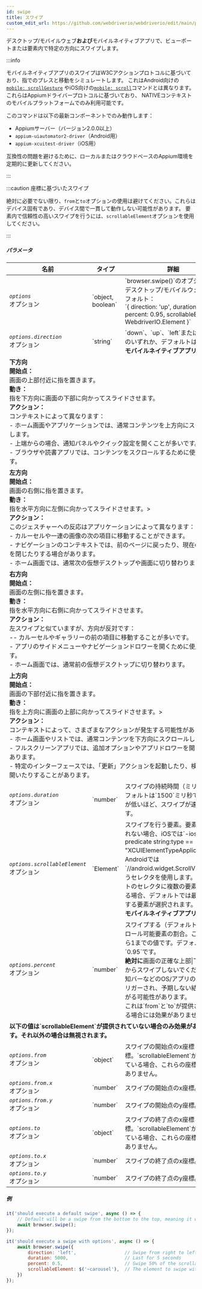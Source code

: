 ```yaml
---
id: swipe
title: スワイプ
custom_edit_url: https://github.com/webdriverio/webdriverio/edit/main/packages/webdriverio/src/commands/mobile/swipe.ts
---
```


デスクトップ/モバイルウェブ<strong>および</strong>モバイルネイティブアプリで、ビューポートまたは要素内で特定の方向にスワイプします。

:::info

モバイルネイティブアプリのスワイプはW3Cアクションプロトコルに基づいており、指でのプレスと移動をシミュレートします。
これはAndroid向けの[`mobile: scrollGesture`](https://github.com/appium/appium-uiautomator2-driver/blob/master/docs/android-mobile-gestures.md#mobile-scrollgesture)
やiOS向けの[`mobile: scroll`](https://appium.github.io/appium-xcuitest-driver/latest/reference/execute-methods/#mobile-scroll)コマンドとは異なります。これらはAppiumドライバープロトコルに基づいており、
NATIVEコンテキストのモバイルプラットフォームでのみ利用可能です。

このコマンドは以下の最新コンポーネントでのみ動作します：
 - Appiumサーバー（バージョン2.0.0以上）
 - `appium-uiautomator2-driver`（Android用）
 - `appium-xcuitest-driver`（iOS用）

互換性の問題を避けるために、ローカルまたはクラウドベースのAppium環境を定期的に更新してください。

:::

:::caution 座標に基づいたスワイプ

絶対に必要でない限り、`from`と`to`オプションの使用は避けてください。これらはデバイス固有であり、デバイス間で一貫して動作しない可能性があります。
要素内で信頼性の高いスワイプを行うには、`scrollableElement`オプションを使用してください。

:::

##### パラメータ

<table>
  <thead>
    <tr>
      <th>名前</th><th>タイプ</th><th>詳細</th>
    </tr>
  </thead>
  <tbody>
    <tr>
      <td><code><var>options</var></code><br /><span className="label labelWarning">オプション</span></td>
      <td>`object, boolean`</td>
      <td>`browser.swipe()`のオプション。デスクトップ/モバイルウェブのデフォルト：<br/> `{ direction: 'up', duration: 1500, percent: 0.95, scrollableElement: WebdriverIO.Element }`</td>
    </tr>
    <tr>
      <td><code><var>options.direction</var></code><br /><span className="label labelWarning">オプション</span></td>
      <td>`string`</td>
      <td>`down`、`up`、`left`または`right`のいずれか、デフォルトは`up`。<br /><strong>モバイルネイティブアプリのみ</strong></td>
    </tr>
    <tr>
                      <td colspan="3"><strong>下方向</strong><br /><strong>開始点：</strong><br/>画面の上部付近に指を置きます。<br/><strong>動き：</strong><br/>指を下方向に画面の下部に向かってスライドさせます。<br/><strong>アクション：</strong><br/>コンテキストによって異なります：<br />- ホーム画面やアプリケーションでは、通常コンテンツを上方向にスクロールします。<br />- 上端からの場合、通知パネルやクイック設定を開くことが多いです。<br />- ブラウザや読書アプリでは、コンテンツをスクロールするために使用できます。</td>
            </tr>
    <tr>
                      <td colspan="3"><strong>左方向</strong><br /><strong>開始点：</strong><br/>画面の右側に指を置きます。<br/><strong>動き：</strong><br/>指を水平方向に左側に向かってスライドさせます。><br/><strong>アクション：</strong><br/>このジェスチャーへの反応はアプリケーションによって異なります：<br />- カルーセルや一連の画像の次の項目に移動することができます。<br />- ナビゲーションのコンテキストでは、前のページに戻ったり、現在のビューを閉じたりする場合があります。<br />- ホーム画面では、通常次の仮想デスクトップや画面に切り替わります。</td>
            </tr>
    <tr>
                      <td colspan="3"><strong>右方向</strong><br /><strong>開始点：</strong><br/>画面の左側に指を置きます。<br/><strong>動き：</strong><br/>指を水平方向に右側に向かってスライドさせます。<br/><strong>アクション：</strong><br/>左スワイプと似ていますが、方向が反対です：<br />-- カルーセルやギャラリーの前の項目に移動することが多いです。<br />- アプリのサイドメニューやナビゲーションドロワーを開くために使用できます。<br />- ホーム画面では、通常前の仮想デスクトップに切り替わります。</td>
            </tr>
    <tr>
                      <td colspan="3"><strong>上方向</strong><br /><strong>開始点：</strong><br/>画面の下部付近に指を置きます。<br/><strong>動き：</strong><br/>指を上方向に画面の上部に向かってスライドさせます。><br/><strong>アクション：</strong><br/>コンテキストによって、さまざまなアクションが発生する可能性があります：<br />- ホーム画面やリストでは、通常コンテンツを下方向にスクロールします。<br />- フルスクリーンアプリでは、追加オプションやアプリドロワーを開く場合があります。<br />- 特定のインターフェースでは、「更新」アクションを起動したり、検索バーを開いたりすることがあります。</td>
            </tr>
    <tr>
      <td><code><var>options.duration</var></code><br /><span className="label labelWarning">オプション</span></td>
      <td>`number`</td>
      <td>スワイプの持続時間（ミリ秒）。デフォルトは`1500`ミリ秒です。値が低いほど、スワイプが速くなります。</td>
    </tr>
    <tr>
      <td><code><var>options.scrollableElement</var></code><br /><span className="label labelWarning">オプション</span></td>
      <td>`Element`</td>
      <td>スワイプを行う要素。要素が提供されない場合、iOSでは`-ios predicate string:type == "XCUIElementTypeApplication"`、Androidでは`//android.widget.ScrollView'`というセレクタを使用します。デフォルトのセレクタに複数の要素が一致する場合、デフォルトでは最初に一致する要素が選択されます。<br /> <strong>モバイルネイティブアプリのみ</strong></td>
    </tr>
    <tr>
      <td><code><var>options.percent</var></code><br /><span className="label labelWarning">オプション</span></td>
      <td>`number`</td>
      <td>スワイプする（デフォルトの）スクロール可能要素の割合。これは0から1までの値です。デフォルトは`0.95`です。<br /><strong>絶対に</strong>画面の正確な上部|下部|左|右からスワイプしないでください。通知バーなどのOS/アプリの機能がトリガーされ、予期しない結果につながる可能性があります。<br />これは`from`と`to`が提供されている場合には効果がありません。</td>
    </tr>
    <tr>
              <td colspan="3"><strong>以下の値は`scrollableElement`が<strong>提供されていない</strong>場合<strong>のみ</strong>効果があります。それ以外の場合は無視されます。</strong></td>
            </tr>
    <tr>
      <td><code><var>options.from</var></code><br /><span className="label labelWarning">オプション</span></td>
      <td>`object`</td>
      <td>スワイプの開始点のx座標とy座標。`scrollableElement`が提供されている場合、これらの座標は効果がありません。</td>
    </tr>
    <tr>
      <td><code><var>options.from.x</var></code><br /><span className="label labelWarning">オプション</span></td>
      <td>`number`</td>
      <td>スワイプの開始点のx座標。</td>
    </tr>
    <tr>
      <td><code><var>options.from.y</var></code><br /><span className="label labelWarning">オプション</span></td>
      <td>`number`</td>
      <td>スワイプの開始点のy座標。</td>
    </tr>
    <tr>
      <td><code><var>options.to</var></code><br /><span className="label labelWarning">オプション</span></td>
      <td>`object`</td>
      <td>スワイプの終了点のx座標とy座標。`scrollableElement`が提供されている場合、これらの座標は効果がありません。</td>
    </tr>
    <tr>
      <td><code><var>options.to.x</var></code><br /><span className="label labelWarning">オプション</span></td>
      <td>`number`</td>
      <td>スワイプの終了点のx座標。</td>
    </tr>
    <tr>
      <td><code><var>options.to.y</var></code><br /><span className="label labelWarning">オプション</span></td>
      <td>`number`</td>
      <td>スワイプの終了点のy座標。</td>
    </tr>
  </tbody>
</table>

##### 例

```js title="swipe.js"
it('should execute a default swipe', async () => {
    // Default will be a swipe from the bottom to the top, meaning it will swipe UP
    await browser.swipe();
});

```

```js title="swipe.with.options.js"
it('should execute a swipe with options', async () => {
    await browser.swipe({
        direction: 'left',                  // Swipe from right to left
        duration: 5000,                     // Last for 5 seconds
        percent: 0.5,                       // Swipe 50% of the scrollableElement
        scrollableElement: $('~carousel'),  // The element to swipe within
    })
});
```